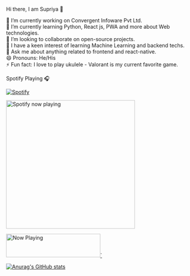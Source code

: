 <!-- @format -->

Hi there, I am Supriya 👋

🔭 I’m currently working on Convergent Infoware Pvt Ltd. <br/>
🌱 I’m currently learning Python, React js, PWA and more about Web technologies.<br/>
👯 I’m looking to collaborate on open-source projects. <br/>
🤔 I have a keen interest of learning Machine Learning and backend techs. <br/>
💬 Ask me about anything related to frontend and react-native. <br/>
😄 Pronouns: He/His <br/>
⚡ Fun fact: I love to play ukulele - Valorant is my current favorite game. <br/>

Spotify Playing 🎧

[![Spotify](https://novatorem-ay2ouevei-supriyago.vercel.app/api/spotify)](https://open.spotify.com/user/4r7g0rxfyb25r4lufve37ydbc)


[<img src="https://novatorem-ay2ouevei-supriyago.vercel.app/api/spotify-playing" alt="Spotify now playing" width="350"/>](https://open.spotify.com/user/4r7g0rxfyb25r4lufve37ydbc)

<a href="https://novatorem-gamma-nine.vercel.app/now-playing?open">
    <img src="https://novatorem-gamma-nine.vercel.app/now-playing" width="256" height="64" alt="Now Playing">`
</a>

[![Anurag's GitHub stats](https://github-readme-stats.vercel.app/api?username=SupriyaGo)](https://github.com/SupriyaGo/github-readme-stats)
